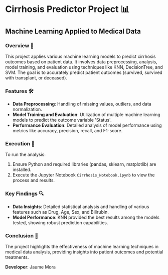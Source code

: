 
# Cirrhosis Predictor Project 📊
## Machine Learning Applied to Medical Data

### Overview 📑
This project applies various machine learning models to predict cirrhosis outcomes based on patient data. It involves data preprocessing, analysis, model training, and evaluation using techniques like KNN, DecisionTree, and SVM. The goal is to accurately predict patient outcomes (survived, survived with transplant, or deceased).

### Features 🛠️
- **Data Preprocessing**: Handling of missing values, outliers, and data normalization.
- **Model Training and Evaluation**: Utilization of multiple machine learning models to predict the outcome variable 'Status'.
- **Performance Evaluation**: Detailed analysis of model performance using metrics like accuracy, precision, recall, and F1-score.

### Execution 🚀
To run the analysis:
1. Ensure Python and required libraries (pandas, sklearn, matplotlib) are installed.
2. Execute the Jupyter Notebook `Cirrhosis_Notebook.ipynb` to view the process and results.

### Key Findings 🔍
- **Data Insights**: Detailed statistical analysis and handling of various features such as Drug, Age, Sex, and Bilirubin.
- **Model Performance**: KNN provided the best results among the models tested, showing robust prediction capabilities.

### Conclusion 📝
The project highlights the effectiveness of machine learning techniques in medical data analysis, providing insights into patient outcomes and potential treatments.

**Developer**: Jaume Mora
